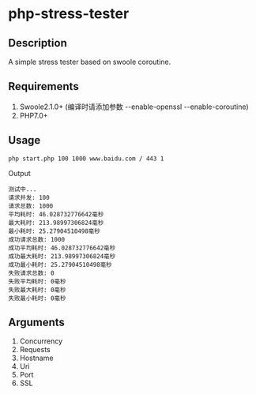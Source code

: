 # php-stress-tester

## Description
A simple stress tester based on swoole coroutine.

## Requirements
1. Swoole2.1.0+ (编译时请添加参数 --enable-openssl --enable-coroutine)
2. PHP7.0+

## Usage
```shell
php start.php 100 1000 www.baidu.com / 443 1
```
Output
```shell
测试中...
请求并发: 100
请求总数: 1000
平均耗时: 46.028732776642毫秒
最大耗时: 213.98997306824毫秒
最小耗时: 25.27904510498毫秒
成功请求总数: 1000
成功平均耗时: 46.028732776642毫秒
成功最大耗时: 213.98997306824毫秒
成功最小耗时: 25.27904510498毫秒
失败请求总数: 0
失败平均耗时: 0毫秒
失败最大耗时: 0毫秒
失败最小耗时: 0毫秒
```

## Arguments
1. Concurrency
2. Requests
3. Hostname
4. Uri
5. Port
6. SSL
